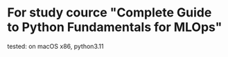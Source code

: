 # For study cource "Complete Guide to Python Fundamentals for MLOps"

tested: on macOS x86, python3.11
